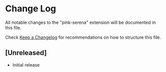 # Change Log

All notable changes to the "pink-serena" extension will be documented in this file.

Check [Keep a Changelog](http://keepachangelog.com/) for recommendations on how to structure this file.

## [Unreleased]

- Initial release
